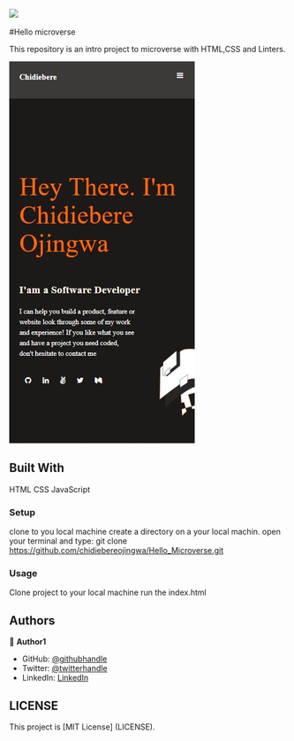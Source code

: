 ![](https://img.shields.io/badge/Microverse-blueviolet)

#Hello microverse

This repository is an intro project to microverse with HTML,CSS and Linters. 


![screenshot](./app_screenshot.png)

## Built With
HTML
CSS
JavaScript
### Setup
clone to you local machine
create a directory on a your local machin.
open your terminal and type: git clone https://github.com/chidiebereojingwa/Hello_Microverse.git
### Usage
Clone project to your local machine 
run the index.html
## Authors

👤 **Author1**

- GitHub: [@githubhandle](https://github.com/chidiebereojingwa)
- Twitter: [@twitterhandle](https://twitter.com/ojingwa)
- LinkedIn: [LinkedIn](https://linkedin.com/in/chidiebereojingwa)
## LICENSE
This project is [MIT License] (LICENSE).


